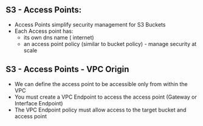## S3 - Access Points:
- Access Points simplify security management for S3 Buckets
- Each Access point has:
    - its own dns name ( internet) 
    - an access point policy (similar to bucket policy) - manage security at scale
## S3 - Access Points - VPC Origin
- We can define the access point to be accessible only from within the VPC
- You must create a VPC Endpoint to access the access point (Gateway or Interface Endpoint)
- The VPC Endpoint policy must allow access to the target bucket and access point

